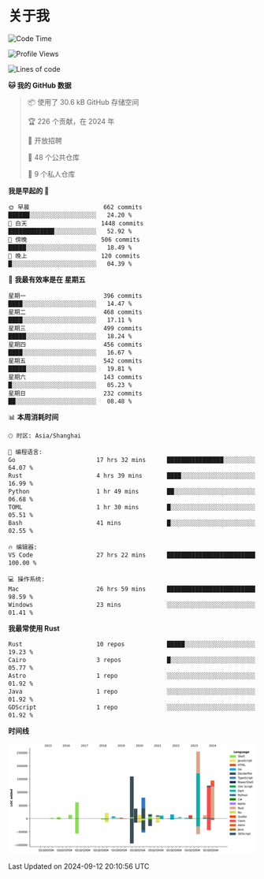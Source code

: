 # 关于我

<!--START_SECTION:waka-->
![Code Time](http://img.shields.io/badge/Code%20Time-3%2C147%20hrs-blue)

![Profile Views](http://img.shields.io/badge/%E4%B8%AA%E4%BA%BA%E8%B5%84%E6%96%99%E8%A7%82%E7%9C%8B%E6%AC%A1%E6%95%B0-0-blue)

![Lines of code](https://img.shields.io/badge/%E4%BB%8E%E3%80%8CHello%20World%E3%80%8D%E8%B5%B7%E6%88%91%E5%B7%B2%E7%BB%8F%E5%86%99%E4%BA%86-1.0%20million%20%E8%A1%8C%E4%BB%A3%E7%A0%81-blue)

**🐱 我的 GitHub 数据** 

> 📦  使用了 30.6 kB GitHub 存储空间 
 > 
> 🏆 226 个贡献，在 2024 年
 > 
> 💼 开放招聘
 > 
> 📜 48 个公共仓库 
 > 
> 🔑 9 个私人仓库 
 > 
**我是早起的 🐤** 

```text
🌞 早晨                     662 commits         ██████░░░░░░░░░░░░░░░░░░░   24.20 % 
🌆 白天                     1448 commits        █████████████░░░░░░░░░░░░   52.92 % 
🌃 傍晚                     506 commits         █████░░░░░░░░░░░░░░░░░░░░   18.49 % 
🌙 晚上                     120 commits         █░░░░░░░░░░░░░░░░░░░░░░░░   04.39 % 
```
📅 **我最有效率是在 星期五** 

```text
星期一                      396 commits         ████░░░░░░░░░░░░░░░░░░░░░   14.47 % 
星期二                      468 commits         ████░░░░░░░░░░░░░░░░░░░░░   17.11 % 
星期三                      499 commits         █████░░░░░░░░░░░░░░░░░░░░   18.24 % 
星期四                      456 commits         ████░░░░░░░░░░░░░░░░░░░░░   16.67 % 
星期五                      542 commits         █████░░░░░░░░░░░░░░░░░░░░   19.81 % 
星期六                      143 commits         █░░░░░░░░░░░░░░░░░░░░░░░░   05.23 % 
星期日                      232 commits         ██░░░░░░░░░░░░░░░░░░░░░░░   08.48 % 
```


📊 **本周消耗时间** 

```text
🕑︎ 时区: Asia/Shanghai

💬 编程语言: 
Go                       17 hrs 32 mins      ████████████████░░░░░░░░░   64.07 % 
Rust                     4 hrs 39 mins       ████░░░░░░░░░░░░░░░░░░░░░   16.99 % 
Python                   1 hr 49 mins        ██░░░░░░░░░░░░░░░░░░░░░░░   06.68 % 
TOML                     1 hr 30 mins        █░░░░░░░░░░░░░░░░░░░░░░░░   05.51 % 
Bash                     41 mins             █░░░░░░░░░░░░░░░░░░░░░░░░   02.55 % 

🔥 编辑器: 
VS Code                  27 hrs 22 mins      █████████████████████████   100.00 % 

💻 操作系统: 
Mac                      26 hrs 59 mins      █████████████████████████   98.59 % 
Windows                  23 mins             ░░░░░░░░░░░░░░░░░░░░░░░░░   01.41 % 
```

**我最常使用 Rust** 

```text
Rust                     10 repos            █████░░░░░░░░░░░░░░░░░░░░   19.23 % 
Cairo                    3 repos             █░░░░░░░░░░░░░░░░░░░░░░░░   05.77 % 
Astro                    1 repo              ░░░░░░░░░░░░░░░░░░░░░░░░░   01.92 % 
Java                     1 repo              ░░░░░░░░░░░░░░░░░░░░░░░░░   01.92 % 
GDScript                 1 repo              ░░░░░░░░░░░░░░░░░░░░░░░░░   01.92 % 
```



**时间线**

![Lines of Code chart](https://raw.githubusercontent.com/catusax/catusax/master/assets/bar_graph.png)


 Last Updated on 2024-09-12 20:10:56 UTC
<!--END_SECTION:waka-->
